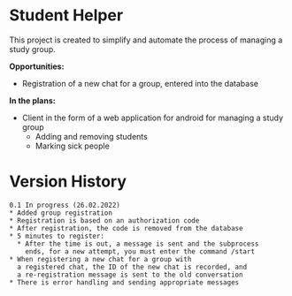 Student Helper
==============

This project is created to simplify and automate the process of managing a study group.

**Opportunities:**
* Registration of a new chat for a group, entered into the database

**In the plans:**
* Client in the form of a web application for android for managing a study group
  * Adding and removing students
  * Marking sick people


Version History
===============
```
0.1 In progress (26.02.2022)
* Added group registration
* Registration is based on an authorization code
* After registration, the code is removed from the database
* 5 minutes to register:
  * After the time is out, a message is sent and the subprocess 
    ends, for a new attempt, you must enter the command /start
* When registering a new chat for a group with 
  a registered chat, the ID of the new chat is recorded, and 
  a re-registration message is sent to the old conversation
* There is error handling and sending appropriate messages
```

